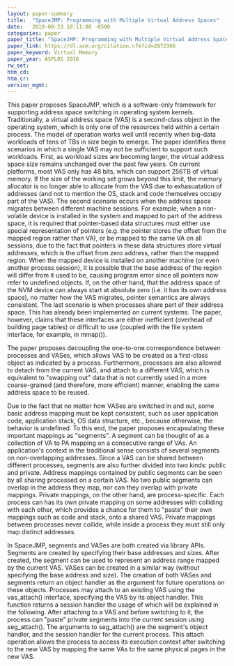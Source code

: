 ```yaml
---
layout: paper-summary
title:  "SpaceJMP: Programming with Multiple Virtual Address Spaces"
date:   2019-08-23 18:11:00 -0500
categories: paper
paper_title: "SpaceJMP: Programming with Multiple Virtual Address Spaces"
paper_link: https://dl.acm.org/citation.cfm?id=2872366
paper_keyword: Virtual Memory
paper_year: ASPLOS 2016
rw_set: 
htm_cd: 
htm_cr: 
version_mgmt: 
---
```


This paper proposes SpaceJMP, which is a software-only framework for supporting address space switching in operating system
kernels. Traditionally, a virtual address space (VAS) is a second-class object in the operating system, which is only 
one of the resources held within a certain process. The model of operation works well until recently when big-data workloads
of tens of TBs in size begin to emerge. The paper identifies three scenarios in which a single VAS may not be sufficient
to support such workloads. First, as workload sizes are becoming larger, the virtual address space size remains unchanged 
over the past few years. On current platforms, most VAS only has 48 bits, which can support 256TB of virtual memory. If 
the size of the working set grows beyond this limit, the memory allocator is no longer able to allocate from the VAS
due to exhasuatation of addresses (and not to mention the OS, stack and code themselves occupy part of the VAS). 
The second scenario occurs when the address space migrates between different machine sessions. For example, when a
non-volatile device is installed in the system and mapped to part of the address space, it is required that pointer-based 
data structures must either use special representation of pointers (e.g. the pointer stores the offset from the mapped 
region rather than VA), or be mapped to the same VA on all sessions, due to the fact that pointers in these data structures
store virtual addresses, which is the offset from zero address, rather than the mapped region. When the mapped device is 
installed on another machine (or even another process session), it is possible that the base address of the region
will differ from it used to be, causing program error since all pointers now refer to undefined objects.
If, on the other hand, that the address space of the NVM device can always start at absolute zero (i.e. it has its own
address space), no matter how the VAS migrates, pointer semantics are always consistent. The last scenario is when 
processes share part of their address space. This has already been implemented on current systems. The paper, however,
claims that these interfaces are either inefficient (overhead of building page tables) or difficult to use (coupled with
the file system interface, for example, in mmap()). 

The paper proposes decoupling the one-to-one correspondence between processes and VASes, which allows VAS to be created 
as a first-class object as indicated by a process. Furthermore, processes are also allowed to detach from the current 
VAS, and attach to a different VAS, which is equivalent to "swapping out" data that is not currently used in a more 
coarse-grained (and therefore, more efficient) manner, enabling the same address space to be reused.

Due to the fact that no matter how VASes are switched in and out, some basic address mapping must be kept consistent, such
as user application code, application stack, OS data structure, etc., because otherwise, the behavior is undefined.
To this end, the paper proposes encapsulating these important mappings as "segments". A segment can be thought of as 
a collection of VA to PA mapping on a consecutive range of VAs. An application's context in the traditional sense
consists of several segments on non-overlapping addresses. Since a VAS can be shared between different processes, segments 
are also further divided into two kinds: public and private. Address mappings contained by public segments can be seen
by all sharing processed on a certain VAS. No two public segments can overlap in the address they map, nor can they overlap
with private mappings. Private mappings, on the other hand, are process-specific. Each process can has its own private mapping
on some addresses with colliding with each other, which provides a chance for them to "paste" their own mappings such as 
code and stack, onto a shared VAS. Private mappings between processes never collide, while inside a process they must
still only map distinct addresses.

In SpaceJMP, segments and VASes are both created via library APIs. Segments are created by specifying their base addresses
and sizes. After created, the segment can be used to represent an address range mapped by the current VAS. VASes can be 
created in a similar way (without specifying the base address and size). The creation of both VASes and segments return
an object handler as the argument for future operations on these objects. Processes may attach to an existing VAS using
the vas_attach() interface, specifying the VAS by its object handler. This function returns a session handler the usage
of which will be explained in the following. After attaching to a VAS and before switching to it, the process can "paste"
private segments into the current session using seg_attach(). The arguments to seg_attach() are the segment's object handler,
and the session handler for the current process. This attach operation allows the process to access its execution context
after switching to the new VAS by mapping the same VAs to the same physical pages in the new VAS. 
